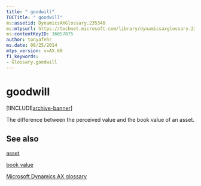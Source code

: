 ```yaml
---
title: " goodwill"
TOCTitle: " goodwill"
ms:assetid: DynamicsAXGlossary.235340
ms:mtpsurl: https://technet.microsoft.com/library/dynamicsaxglossary.235340(v=AX.60)
ms:contentKeyID: 36057875
author: tonyafehr
ms.date: 08/25/2014
mtps_version: v=AX.60
f1_keywords:
- Glossary.goodwill
---
```


# goodwill


[!INCLUDE[archive-banner](includes/archive-banner.md)]

The difference between the perceived value and the book value of an asset.

## See also

[asset](asset.md)

[book value](book-value.md)

[Microsoft Dynamics AX glossary](glossary/microsoft-dynamics-ax-glossary.md)

  


